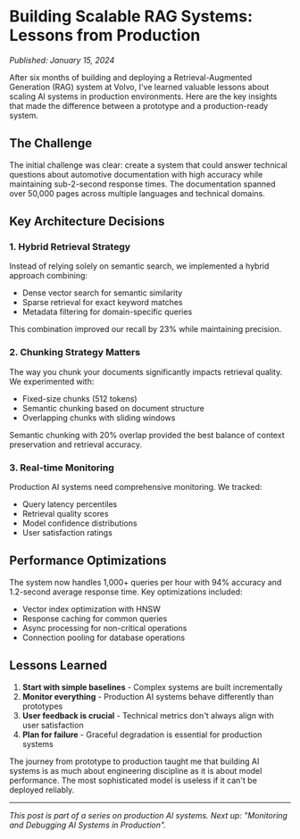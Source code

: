# Building Scalable RAG Systems: Lessons from Production

*Published: January 15, 2024*

After six months of building and deploying a Retrieval-Augmented Generation (RAG) system at Volvo, I've learned valuable lessons about scaling AI systems in production environments. Here are the key insights that made the difference between a prototype and a production-ready system.

## The Challenge

The initial challenge was clear: create a system that could answer technical questions about automotive documentation with high accuracy while maintaining sub-2-second response times. The documentation spanned over 50,000 pages across multiple languages and technical domains.

## Key Architecture Decisions

### 1. Hybrid Retrieval Strategy
Instead of relying solely on semantic search, we implemented a hybrid approach combining:
- Dense vector search for semantic similarity
- Sparse retrieval for exact keyword matches
- Metadata filtering for domain-specific queries

This combination improved our recall by 23% while maintaining precision.

### 2. Chunking Strategy Matters
The way you chunk your documents significantly impacts retrieval quality. We experimented with:
- Fixed-size chunks (512 tokens)
- Semantic chunking based on document structure
- Overlapping chunks with sliding windows

Semantic chunking with 20% overlap provided the best balance of context preservation and retrieval accuracy.

### 3. Real-time Monitoring
Production AI systems need comprehensive monitoring. We tracked:
- Query latency percentiles
- Retrieval quality scores
- Model confidence distributions
- User satisfaction ratings

## Performance Optimizations

The system now handles 1,000+ queries per hour with 94% accuracy and 1.2-second average response time. Key optimizations included:

- Vector index optimization with HNSW
- Response caching for common queries
- Async processing for non-critical operations
- Connection pooling for database operations

## Lessons Learned

1. **Start with simple baselines** - Complex systems are built incrementally
2. **Monitor everything** - Production AI systems behave differently than prototypes
3. **User feedback is crucial** - Technical metrics don't always align with user satisfaction
4. **Plan for failure** - Graceful degradation is essential for production systems

The journey from prototype to production taught me that building AI systems is as much about engineering discipline as it is about model performance. The most sophisticated model is useless if it can't be deployed reliably.

---

*This post is part of a series on production AI systems. Next up: "Monitoring and Debugging AI Systems in Production".*
